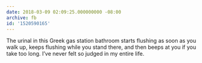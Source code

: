 ```yaml
---
date: 2018-03-09 02:09:25.000000000 -08:00
archive: fb
id: '1520590165'
---
```


The urinal in this Greek gas station bathroom starts flushing as soon as you walk up, keeps flushing while you stand there, and then beeps at you if you take too long. I’ve never felt so judged in my entire life.
